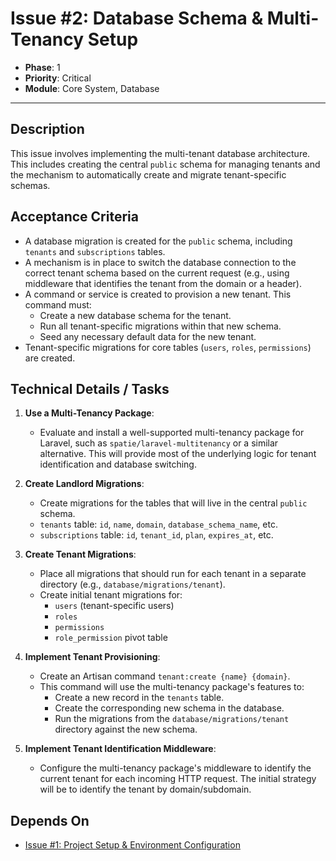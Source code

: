 # Issue #2: Database Schema & Multi-Tenancy Setup

-   **Phase**: 1
-   **Priority**: Critical
-   **Module**: Core System, Database

---

## Description

This issue involves implementing the multi-tenant database architecture. This includes creating the central `public` schema for managing tenants and the mechanism to automatically create and migrate tenant-specific schemas.

## Acceptance Criteria

-   A database migration is created for the `public` schema, including `tenants` and `subscriptions` tables.
-   A mechanism is in place to switch the database connection to the correct tenant schema based on the current request (e.g., using middleware that identifies the tenant from the domain or a header).
-   A command or service is created to provision a new tenant. This command must:
    -   Create a new database schema for the tenant.
    -   Run all tenant-specific migrations within that new schema.
    -   Seed any necessary default data for the new tenant.
-   Tenant-specific migrations for core tables (`users`, `roles`, `permissions`) are created.

## Technical Details / Tasks

1.  **Use a Multi-Tenancy Package**:
    -   Evaluate and install a well-supported multi-tenancy package for Laravel, such as `spatie/laravel-multitenancy` or a similar alternative. This will provide most of the underlying logic for tenant identification and database switching.

2.  **Create Landlord Migrations**:
    -   Create migrations for the tables that will live in the central `public` schema.
    -   `tenants` table: `id`, `name`, `domain`, `database_schema_name`, etc.
    -   `subscriptions` table: `id`, `tenant_id`, `plan`, `expires_at`, etc.

3.  **Create Tenant Migrations**:
    -   Place all migrations that should run for each tenant in a separate directory (e.g., `database/migrations/tenant`).
    -   Create initial tenant migrations for:
        -   `users` (tenant-specific users)
        -   `roles`
        -   `permissions`
        -   `role_permission` pivot table

4.  **Implement Tenant Provisioning**:
    -   Create an Artisan command `tenant:create {name} {domain}`.
    -   This command will use the multi-tenancy package's features to:
        -   Create a new record in the `tenants` table.
        -   Create the corresponding new schema in the database.
        -   Run the migrations from the `database/migrations/tenant` directory against the new schema.

5.  **Implement Tenant Identification Middleware**:
    -   Configure the multi-tenancy package's middleware to identify the current tenant for each incoming HTTP request. The initial strategy will be to identify the tenant by domain/subdomain.

## Depends On

-   [Issue #1: Project Setup & Environment Configuration](01_Project_Setup.md)
